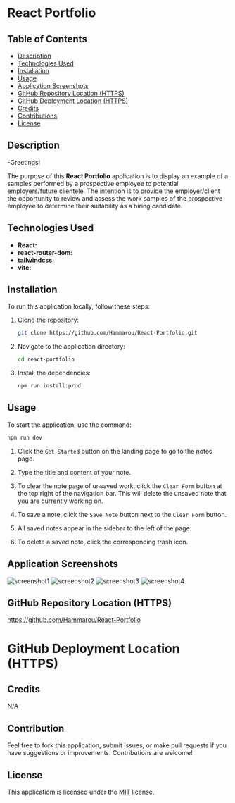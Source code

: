 # React Portfolio

## Table of Contents

- [Description](#description)
- [Technologies Used](#technologies-used)
- [Installation](#installation)
- [Usage](#usage)
- [Application Screenshots](#application-screenshots)
- [GitHub Repository Location (HTTPS)](#github-repository-location)
- [GitHub Deployment Location (HTTPS)](#github-deployment-location-https)
- [Credits](#credits)
- [Contributions](#contributions)
- [License](#license)


## Description

-Greetings!

The purpose of this **React Portfolio** application is to display an example of a samples performed by a prospective employee to potential employers/future clientele. The intention is to provide the employer/client the opportunity to review and assess the work samples of the prospective employee to determine their suitability as a hiring candidate.



## Technologies Used

- **React:** 
- **react-router-dom:** 
- **tailwindcss:**
- **vite:** 


## Installation

To run this application locally, follow these steps:

1. Clone the repository:
   ```sh
   git clone https://github.com/Hammarou/React-Portfolio.git
   ```

2. Navigate to the application directory:
   ```sh
   cd react-portfolio
   ```

3. Install the dependencies:
   ```sh
   npm run install:prod
   ```

## Usage

To start the application, use the command: 

```sh 
npm run dev
```

1. Click the `Get Started` button on the landing page to go to the notes page.

2. Type the title and content of your note.

3. To clear the note page of unsaved work, click the `Clear Form` button at the top right of the navigation bar. This will delete the unsaved note that you are currently working on. 

4. To save a note, click the `Save Note` button next to the `Clear Form` button.

5. All saved notes appear in the sidebar to the left of the page.

6. To delete a saved note, click the corresponding trash icon.


## Application Screenshots

![screenshot1]()
![screenshot2]()
![screenshot3]()
![screenshot4]()


## GitHub Repository Location (HTTPS)

https://github.com/Hammarou/React-Portfolio


# GitHub Deployment Location (HTTPS)




## Credits

N/A

## Contribution

Feel free to fork this application, submit issues, or make pull requests if you have suggestions or improvements. Contributions are welcome!


## License

This applicatiom is licensed under the [MIT](LICENSE) license.
